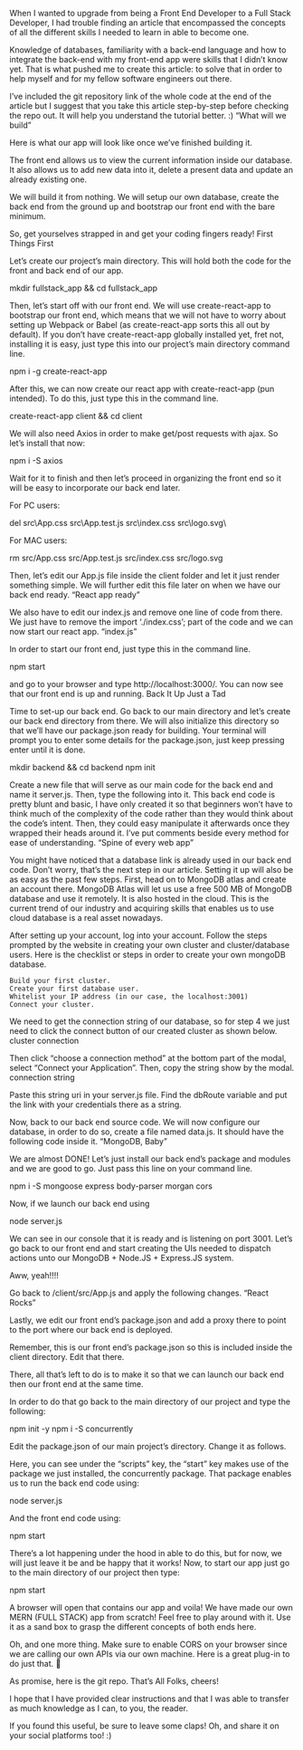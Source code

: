 When I wanted to upgrade from being a Front End Developer to a Full Stack Developer, I had trouble finding an article that encompassed the concepts of all the different skills I needed to learn in able to become one.

Knowledge of databases, familiarity with a back-end language and how to integrate the back-end with my front-end app were skills that I didn’t know yet. That is what pushed me to create this article: to solve that in order to help myself and for my fellow software engineers out there.

I’ve included the git repository link of the whole code at the end of the article but I suggest that you take this article step-by-step before checking the repo out. It will help you understand the tutorial better. :)
“What will we build”

Here is what our app will look like once we’ve finished building it.

The front end allows us to view the current information inside our database. It also allows us to add new data into it, delete a present data and update an already existing one.

We will build it from nothing. We will setup our own database, create the back end from the ground up and bootstrap our front end with the bare minimum.

So, get yourselves strapped in and get your coding fingers ready!
First Things First

Let’s create our project’s main directory. This will hold both the code for the front and back end of our app.

mkdir fullstack_app && cd fullstack_app

Then, let’s start off with our front end. We will use create-react-app to bootstrap our front end, which means that we will not have to worry about setting up Webpack or Babel (as create-react-app sorts this all out by default). If you don’t have create-react-app globally installed yet, fret not, installing it is easy, just type this into our project’s main directory command line.

npm i -g create-react-app

After this, we can now create our react app with create-react-app (pun intended). To do this, just type this in the command line.

create-react-app client && cd client

We will also need Axios in order to make get/post requests with ajax. So let’s install that now:

npm i -S axios

Wait for it to finish and then let’s proceed in organizing the front end so it will be easy to incorporate our back end later.

For PC users:

del src\App.css src\App.test.js src\index.css src\logo.svg\

For MAC users:

rm src/App.css src/App.test.js src/index.css src/logo.svg

Then, let’s edit our App.js file inside the client folder and let it just render something simple. We will further edit this file later on when we have our back end ready.
“React app ready”

We also have to edit our index.js and remove one line of code from there. We just have to remove the import ‘./index.css’; part of the code and we can now start our react app.
“index.js”

In order to start our front end, just type this in the command line.

npm start

and go to your browser and type http://localhost:3000/. You can now see that our front end is up and running.
Back It Up Just a Tad

Time to set-up our back end. Go back to our main directory and let’s create our back end directory from there. We will also initialize this directory so that we’ll have our package.json ready for building. Your terminal will prompt you to enter some details for the package.json, just keep pressing enter until it is done.

mkdir backend && cd backend
npm init

Create a new file that will serve as our main code for the back end and name it server.js. Then, type the following into it. This back end code is pretty blunt and basic, I have only created it so that beginners won’t have to think much of the complexity of the code rather than they would think about the code’s intent. Then, they could easy manipulate it afterwards once they wrapped their heads around it. I’ve put comments beside every method for ease of understanding.
“Spine of every web app”

You might have noticed that a database link is already used in our back end code. Don’t worry, that’s the next step in our article. Setting it up will also be as easy as the past few steps. First, head on to MongoDB atlas and create an account there. MongoDB Atlas will let us use a free 500 MB of MongoDB database and use it remotely. It is also hosted in the cloud. This is the current trend of our industry and acquiring skills that enables us to use cloud database is a real asset nowadays.

After setting up your account, log into your account. Follow the steps prompted by the website in creating your own cluster and cluster/database users. Here is the checklist or steps in order to create your own mongoDB database.

    Build your first cluster.
    Create your first database user.
    Whitelist your IP address (in our case, the localhost:3001)
    Connect your cluster.

We need to get the connection string of our database, so for step 4 we just need to click the connect button of our created cluster as shown below.
cluster connection

Then click “choose a connection method” at the bottom part of the modal, select “Connect your Application”. Then, copy the string show by the modal.
connection string

Paste this string uri in your server.js file. Find the dbRoute variable and put the link with your credentials there as a string.

Now, back to our back end source code. We will now configure our database, in order to do so, create a file named data.js. It should have the following code inside it.
“MongoDB, Baby”

We are almost DONE! Let’s just install our back end’s package and modules and we are good to go. Just pass this line on your command line.

npm i -S mongoose express body-parser morgan cors

Now, if we launch our back end using

node server.js

We can see in our console that it is ready and is listening on port 3001. Let’s go back to our front end and start creating the UIs needed to dispatch actions unto our MongoDB + Node.JS + Express.JS system.

Aww, yeah!!!!

Go back to /client/src/App.js and apply the following changes.
“React Rocks”

Lastly, we edit our front end’s package.json and add a proxy there to point to the port where our back end is deployed.

Remember, this is our front end’s package.json so this is included inside the client directory. Edit that there.

There, all that’s left to do is to make it so that we can launch our back end then our front end at the same time.

In order to do that go back to the main directory of our project and type the following:

npm init -y
npm i -S concurrently

Edit the package.json of our main project’s directory. Change it as follows.

Here, you can see under the “scripts” key, the “start” key makes use of the package we just installed, the concurrently package. That package enables us to run the back end code using:

node server.js

And the front end code using:

npm start

There’s a lot happening under the hood in able to do this, but for now, we will just leave it be and be happy that it works! Now, to start our app just go to the main directory of our project then type:

npm start

A browser will open that contains our app and voila! We have made our own MERN (FULL STACK) app from scratch! Feel free to play around with it. Use it as a sand box to grasp the different concepts of both ends here.

Oh, and one more thing. Make sure to enable CORS on your browser since we are calling our own APIs via our own machine. Here is a great plug-in to do just that. 😬

As promise, here is the git repo.
That’s All Folks, cheers!

I hope that I have provided clear instructions and that I was able to transfer as much knowledge as I can, to you, the reader.

If you found this useful, be sure to leave some claps! Oh, and share it on your social platforms too! :)
